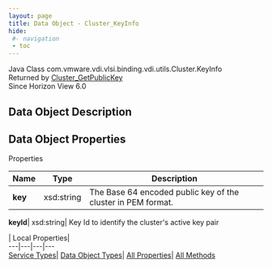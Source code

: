 ```yaml
---
layout: page
title: Data Object - Cluster_KeyInfo
hide:
 #- navigation
 - toc
---
```






Java Class
    com.vmware.vdi.vlsi.binding.vdi.utils.Cluster.KeyInfo  
Returned by
     [Cluster_GetPublicKey](vdi.utils.Cluster.md#getPublicKey)  
Since 
    Horizon View 6.0

## Data Object Description 

## Data Object Properties

Properties

Name |  Type |  Description   
---|---|---  
**key**|  xsd:string|  The Base 64 encoded public key of the cluster in PEM format.   
  
**keyId**|  xsd:string|  Key Id to identify the cluster's active key pair   
  
  
  
 | Local Properties|   
---|---|---|---  
[Service Types](index-mo_types.md)| [Data Object Types](index-do_types.md)| [All Properties](index-properties.md)| [All Methods](index-methods.md)  
  
  

